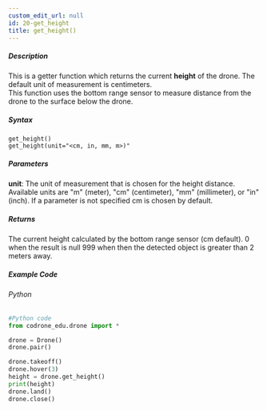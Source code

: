 ```yaml
---
custom_edit_url: null
id: 20-get_height
title: get_height()
---
```


##### Description

This is a getter function which returns the current **height** of the drone. The default unit of measurement is centimeters. <br />
This function uses the bottom range sensor to measure distance from the drone to the surface below the drone. <br />

##### Syntax
```get_height()```<br />
```get_height(unit="<cm, in, mm, m>)"```<br />

##### Parameters
**unit**: The unit of measurement that is chosen for the height distance. Available units are "m" (meter), "cm" (centimeter), "mm" (millimeter), or "in" (inch). If a parameter is not specified cm is chosen by default.


##### Returns

The current height calculated by the bottom range sensor (cm default).
0 when the result is null
999 when then the detected object is greater than 2 meters away.

##### Example Code
###### Python
```python
#Python code
from codrone_edu.drone import *

drone = Drone()
drone.pair()

drone.takeoff()
drone.hover(3)
height = drone.get_height()
print(height)
drone.land()
drone.close()
```